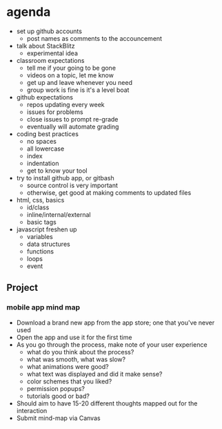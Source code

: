 # agenda

- set up github accounts
  - post names as comments to the accouncement
- talk about StackBlitz
  - experimental idea
- classroom expectations
  - tell me if your going to be gone
  - videos on a topic, let me know
  - get up and leave whenever you need
  - group work is fine is it's a level boat
- github expectations
  - repos updating every week
  - issues for problems
  - close issues to prompt re-grade
  - eventually will automate grading
- coding best practices
  - no spaces
  - all lowercase
  - index
  - indentation
  - get to know your tool
- try to install github app, or gitbash
  - source control is very important
  - otherwise, get good at making comments to updated files
- html, css, basics
  - id/class
  - inline/internal/external
  - basic tags
- javascript freshen up
  - variables
  - data structures
  - functions
  - loops
  - event 
  
## Project

### mobile app mind map

- Download a brand new app from the app store; one that you've never used
- Open the app and use it for the first time
- As you go through the process, make note of your user experience
  - what do you think about the process?
  - what was smooth, what was slow?
  - what animations were good?
  - what text was displayed and did it make sense?
  - color schemes that you liked?
  - permission popups?
  - tutorials good or bad?
- Should aim to have 15-20 different thoughts mapped out for the interaction
- Submit mind-map via Canvas